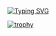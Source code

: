 [![Typing SVG](https://readme-typing-svg.herokuapp.com?color=%2336BCF7&lines=Это+не+баг+это+фича)](https://git.io/typing-svg)



[![trophy](https://github-profile-trophy.vercel.app/?username=issey44)](https://github.com/ryo-ma/github-profile-trophy)

